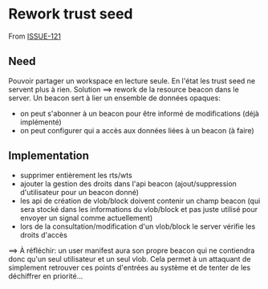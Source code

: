 <!-- Parsec Cloud (https://parsec.cloud) Copyright (c) BUSL-1.1 2016-present Scille SAS -->

# Rework trust seed

From [ISSUE-121](https://github.com/Scille/parsec-cloud/issues/121)

## Need

Pouvoir partager un workspace en lecture seule.
En l'état les trust seed ne servent plus à rien.
Solution ==> rework de la resource beacon dans le server.
Un beacon sert à lier un ensemble de données opaques:

- on peut s'abonner à un beacon pour être informé de modifications (déjà implémenté)
- on peut configurer qui a accès aux données liées à un beacon (à faire)

## Implementation

- supprimer entièrement les rts/wts
- ajouter la gestion des droits dans l'api beacon (ajout/suppression d'utilisateur pour un beacon donné)
- les api de création de vlob/block doivent contenir un champ beacon (qui sera stocké dans les informations du vlob/block et pas juste utilisé pour envoyer un signal comme actuellement)
- lors de la consultation/modification d'un vlob/block le server vérifie les droits d'accès

==> À réfléchir: un user manifest aura son propre beacon qui ne contiendra donc qu'un seul utilisateur et un seul vlob. Cela permet à un attaquant de simplement retrouver ces points d'entrées au système et de tenter de les déchiffrer en priorité...

